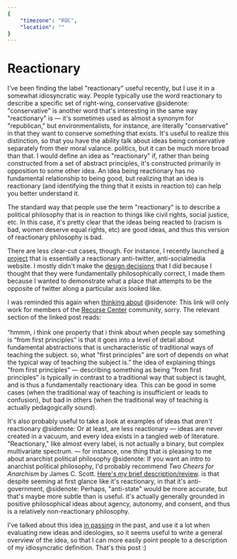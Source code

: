 ```yaml
---
{
	"timezone": "ROC",
	"location": ""
}
---
```

# Reactionary

I've been finding the label "reactionary" useful recently, but I use it in a somewhat idiosyncratic way. People typically use the word reactionary to describe a specific set of right-wing, conservative
@sidenote: "conservative" is another word that's interesting in the same way "reactionary" is — it's sometimes used as almost a synonym for "republican," but environmentalists, for instance, are literally "conservative" in that they want to conserve something that exists. It's useful to realize this distinction, so that you have the ability talk about ideas being conservative separately from their moral valance.
politics, but it can be much more broad than that. I would define an idea as "reactionary" if, rather than being constructed from a set of abstract principles, it's constructed primarily in opposition to some other idea. An idea being reactionary has no fundamental relationship to being good, but realizing that an idea is reactionary (and identifying the thing that it exists in reaction to) can help you better understand it.

The standard way that people use the term "reactionary" is to describe a political philosophy that is in reaction to things like civil rights, social justice, etc. In this case, it's pretty clear that the ideas being reacted to (racism is bad, women deserve equal rights, etc) are good ideas, and thus this version of reactionary philosophy is bad.

There are less clear-cut cases, though. For instance, I recently launched [a project](https://thoughts.page/) that is essentially a reactionary anti-twitter, anti-socialmedia website. I mostly didn't make the [design decisions](/art-and-engineering/#1.Lgte24DNa:203.G3OBKEVNZ:338) that I did because I thought that they were fundamentally philosophically correct, I made them because I wanted to demonstrate what a place that attempts to be the opposite of twitter along a particular axis looked like.

I was reminded this again when [thinking about](https://recurse.zulipchat.com/#narrow/stream/26440-small-questions/topic/another.20phrase.20for.20.22from.20first.20principles.22/near/262660694)
@sidenote: This link will only work for members of the [Recurse Center](https://www.recurse.com/) community, sorry. The relevant section of the linked post reads:<br><br>“hmmm, i think one property that i think about when people say something is “from first principles” is that it goes into a level of detail about fundamental abstractions that is uncharacteristic of traditional ways of teaching the subject. so, what “first principles” are sort of depends on what the typical way of teaching the subject is.”
the idea of explaining things "from first principles" — describing something as being "from first principles" is typically in contrast to a traditional way that subject is taught, and is thus a fundamentally reactionary idea. This can be good in some cases (when the traditional way of teaching is insufficient or leads to confusion), but bad in others (when the traditional way of teaching is actually pedagogically sound).

It's also probably useful to take a look at examples of ideas that *aren't* reactionary
@sidenote: Or at least, are less reactionary — ideas are never created in a vacuum, and every idea exists in a tangled web of literature. "Reactionary," like almost every label, is not actually a binary, but complex multivariate spectrum.
— for instance, one thing that is pleasing to me about anarchist political philosophy
@sidenote: If you want an intro to anarchist political philosophy, I'd probably recommend *Two Cheers for Anarchism* by James C. Scott. [Here's my brief description/review](/2021-07-recent-books/#1.QGER6L5Jh:0.QGER6L5Jh:40).
is that despite seeming at first glance like it's reactionary, in that it's anti-government,
@sidenote: Perhaps, "anti-state" would be more accurate, but that's maybe more subtle than is useful.
it's actually generally grounded in positive philosophical ideas about agency, autonomy, and consent, and thus is a relatively non-reactionary philosophy.

I've talked about this idea [in passing](/what-hypertext-could-be/#1.F5ezGf7qI:0.QrQtVmmnx:184) in the past, and use it a lot when evaluating new ideas and ideologies, so it seems useful to write a general overview of the idea, so that I can more easily point people to a description of my idiosyncratic definition. That's this post :)
